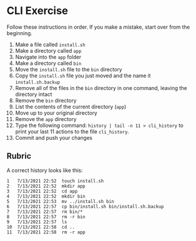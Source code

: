 # CLI Exercise

Follow these instructions in order. If you make a mistake, start over from the beginning.

1. Make a file called `install.sh`
1. Make a directory called `app`
1. Navigate into the `app` folder
1. Make a directory called `bin`
1. Move the `install.sh` file to the `bin` directory
1. Copy the `install.sh` file you just moved and the name it `install.sh.backup` 
1. Remove all of the files in the `bin` directory in one command, leaving the directory intact
1. Remove the `bin` directory
1. List the contents of the current directory (`app`)
1. Move up to your original directory
1. Remove the `app` directory
1. Type the following command: `history | tail -n 11 > cli_history` to print your last 11 actions to the file `cli_history`.
1. Commit and push your changes

## Rubric

A correct history looks like this:

```
1   7/13/2021 22:52  touch install.sh
2   7/13/2021 22:52  mkdir app
3   7/13/2021 22:52  cd app
4   7/13/2021 22:52  mkdir bin
5   7/13/2021 22:53  mv ../install.sh bin
6   7/13/2021 22:57  cp bin/install.sh bin/install.sh.backup
7   7/13/2021 22:57  rm bin/*
8   7/13/2021 22:57  rm -r bin
9   7/13/2021 22:57  ls
10  7/13/2021 22:58  cd ..
11  7/13/2021 22:58  rm -r app
```
